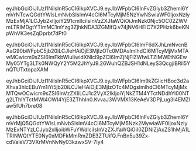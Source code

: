 <!-- Courier: -->
eyJhbGciOiJIUzI1NiIsInR5cCI6IkpXVCJ9.eyJlbWFpbCI6InFvZGlyb3Zheml6YmVrNTcwQGdtYWlsLmNvbSIsImV4cCI6MTcyMjM5NzYwNSwiaWF0IjoxNzIyMzExMjA1LCJyb2xlIjoiY291cmllciIsInVzZXJfaWQiOiJmNzk0Njc5OC02ZWVmLTRlMDgtYTlmMC1mYzg3ZjhkNDA3ZGMifQ.v74jNV6HEIC7X2PHzk6beKNpWhVK3esZqDprbt7dPt0

<!-- Admin: -->
eyJhbGciOiJIUzI1NiIsInR5cCI6IkpXVCJ9.eyJlbWFpbCI6ImF6dXJhLmNvcnBAaG90bWFpbC5jb20iLCJleHAiOjE3MjIzOTc0MDAsImlhdCI6MTcyMjMxMTAwMCwicm9sZSI6ImFkbWluIiwidXNlcl9pZCI6ImZjNjFlZWIwLTZlMWEtNGEwMy05YTg3LTk0NWQyY2Y5M2JhYyJ9.26WuhQZBJSH1dNLeyS3QcgjiBRiI5YnQTUTxtopaXAM

<!-- User: -->
eyJhbGciOiJIUzI1NiIsInR5cCI6IkpXVCJ9.eyJlbWFpbCI6Im9kZGlicHBoc3d2aXhva3hlcEBuYm1iYi5jb20iLCJleHAiOjE3MjIzOTc4MDgsImlhdCI6MTcyMjMxMTQwOCwicm9sZSI6InVzZXIiLCJ1c2VyX2lkIjoiYjNkZTM4YTctNDdhYi00NTg2LThlYTctMWI4OWI4YjE3ZThhIn0.KvvaJ3WVMX13KeAeV3DPjLug3I4EMZIaw5fUh7bre08

<!-- Product Manager -->
eyJhbGciOiJIUzI1NiIsInR5cCI6IkpXVCJ9.eyJlbWFpbCI6InFvZGlyb3Zheml6YmVrMjQ5QGdtYWlsLmNvbSIsImV4cCI6MTcyMjM5Nzk2MywiaWF0IjoxNzIyMzExNTYzLCJyb2xlIjoibWFuYWdlciIsInVzZXJfaWQiOiI0ZDNlZjAxZS1hMjA1LTRlNWQtYTE0Ny0xMDFkMmRmZDE3ZTUifQ.FnBn5u39Zx-cdValeV73VXrMVnNvNy03kzwxSV-7ly4